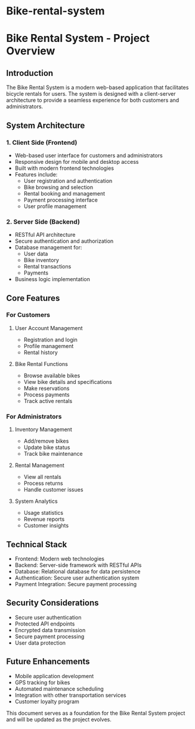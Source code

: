 # Bike-rental-system
# Bike Rental System - Project Overview

## Introduction

The Bike Rental System is a modern web-based application that facilitates bicycle rentals for users. The system is designed with a client-server architecture to provide a seamless experience for both customers and administrators.

## System Architecture

### 1. Client Side (Frontend)

- Web-based user interface for customers and administrators
- Responsive design for mobile and desktop access
- Built with modern frontend technologies
- Features include:
  - User registration and authentication
  - Bike browsing and selection
  - Rental booking and management
  - Payment processing interface
  - User profile management

### 2. Server Side (Backend)

- RESTful API architecture
- Secure authentication and authorization
- Database management for:
  - User data
  - Bike inventory
  - Rental transactions
  - Payments
- Business logic implementation

## Core Features

### For Customers

1. User Account Management

   - Registration and login
   - Profile management
   - Rental history

2. Bike Rental Functions
   - Browse available bikes
   - View bike details and specifications
   - Make reservations
   - Process payments
   - Track active rentals

### For Administrators

1. Inventory Management

   - Add/remove bikes
   - Update bike status
   - Track bike maintenance

2. Rental Management

   - View all rentals
   - Process returns
   - Handle customer issues

3. System Analytics
   - Usage statistics
   - Revenue reports
   - Customer insights

## Technical Stack

- Frontend: Modern web technologies
- Backend: Server-side framework with RESTful APIs
- Database: Relational database for data persistence
- Authentication: Secure user authentication system
- Payment Integration: Secure payment processing

## Security Considerations

- Secure user authentication
- Protected API endpoints
- Encrypted data transmission
- Secure payment processing
- User data protection

## Future Enhancements

- Mobile application development
- GPS tracking for bikes
- Automated maintenance scheduling
- Integration with other transportation services
- Customer loyalty program

This document serves as a foundation for the Bike Rental System project and will be updated as the project evolves.
